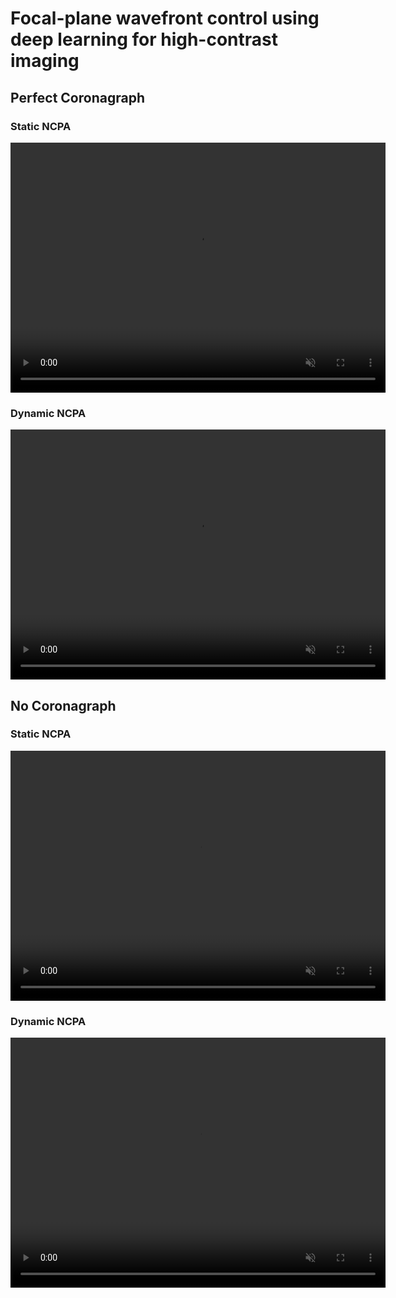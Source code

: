 # Focal-plane wavefront control using deep learning for high-contrast imaging

## Perfect Coronagraph
### Static NCPA

<video controls="" width="600" height="400" muted="" loop="" autoplay="">
  <source src="https://github.com/iremsutaskn/iremsutaskn_ao4elt8.github.io/raw/main/vids/coro_static.mp4" type="video/mp4">
</video>



### Dynamic NCPA

<video controls="" width="600" height="400" muted="" loop="" autoplay="">
  <source src="https://github.com/iremsutaskn/iremsutaskn_ao4elt8.github.io/raw/main/vids/coro_dynamic.mp4" type="video/mp4">
</video>



## No Coronagraph
### Static NCPA

<video controls="" width="600" height="400" muted="" loop="" autoplay="">
  <source src="https://github.com/iremsutaskn/iremsutaskn_ao4elt8.github.io/raw/main/vids/nocoro_static.mp4" type="video/mp4">
</video>

### Dynamic NCPA

<video controls="" width="600" height="400" muted="" loop="" autoplay="">
  <source src="https://github.com/iremsutaskn/iremsutaskn_ao4elt8.github.io/raw/main/vids/nocoro_dynamic.mp4" type="video/mp4">
</video>

